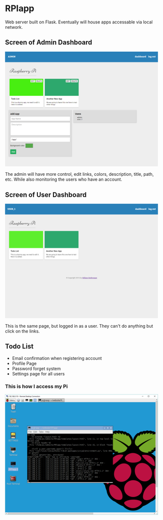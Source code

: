 # RPIapp

Web server built on Flask.
Eventually will house apps accessable via local network.

## Screen of Admin Dashboard
!["Admin Dashboard"](/e0odRdC.png)

The admin will have more control, edit links, colors, description, title, path, etc. While also monitoring the users who have an account.

## Screen of User Dashboard
!["User Dashboard"](/QtpI1Fp.png)

This is the same page, but logged in as a user. They can't do anything but click on the links.

## Todo List
* Email confirmation when registering account
* Profile Page
* Password forget system
* Settings page for all users



### This is how I access my Pi
!["remotePi"](/remoteRPI.png)
